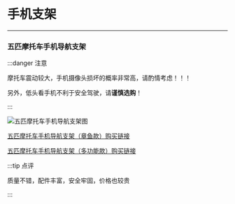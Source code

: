 # 手机支架
---

### 五匹摩托车手机导航支架

:::danger 注意

摩托车震动较大，手机摄像头损坏的概率非常高，请酌情考虑！！！

另外，低头看手机不利于安全驾驶，请**谨慎选购**！

:::

![五匹摩托车手机导航支架图](https://cdn.jsdelivr.net/gh/AzureFatty/MoYouClubPic@master/2021/20210401155627.jpg)

[五匹摩托车手机导航支架（章鱼款）购买链接](https://detail.tmall.com/item.htm?id=589461985062)

[五匹摩托车手机导航支架（多功能款）购买链接](https://detail.tmall.com/item.htm?id=537638303844)

:::tip 点评

质量不错，配件丰富，安全牢固，价格也较贵

:::

